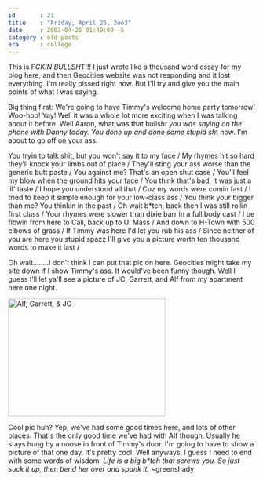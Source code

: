 ```yaml
---
id       : 21
title    : "Friday, April 25, 2oo3"
date     : 2003-04-25 01:49:00 -5
category : old-posts
era      : college
---
```


This is F*CKIN BULLSH*T!!!  I just wrote like a thousand word essay for my blog here, and then Geocities website was not responding and it lost everything.  I'm really pissed right now.  But I'll try and give you the main points of what I was saying.

Big thing first:  We're going to have Timmy's welcome home party tomorrow!  Woo-hoo!  Yay!  Well it was a whole lot more exciting when I was talking about it before.  Well Aaron, what was that bullsh*t you was saying on the phone with Danny today.  You done up and done some stupid sh*t now.  I'm about to go off on your ass.

You tryin to talk shit, but you won't say it to my face /
My rhymes hit so hard they'll knock your limbs out of place /
They'll sting your ass worse than the generic butt paste /
You against me? That's an open shut case /
You'll feel my blow when the ground hits your face /
You think that's bad, it was just a lil' taste /
I hope you understood all that /
Cuz my words were comin fast /
I tried to keep it simple enough for your low-class ass /
You think your bigger than me? You thinkin in the past /
Oh wait b*tch, back then I was still rollin first class /
Your rhymes were slower than dixie barr in a full body cast /
I be flowin from here to Cali, back up to U. Mass /
And down to H-Town with 500 elbows of grass /
If Timmy was here I'd let you rub his ass /
Since neither of you are here you stupid spazz
I'll give you a picture worth ten thousand words to make it last /

Oh wait........I don't think I can put that pic on here. Geocities might take my site down if I show Timmy's ass.  It would've been funny though.  Well I guess I'll let ya'll see a picture of JC, Garrett, and Alf from my apartment here one night.

<img src="/wordpress/images/AlfGarrettJC.jpg" alt="Alf, Garrett, &amp; JC" width="320" height="240" />

Cool pic huh?  Yep, we've had some good times here, and lots of other places.  That's the only good time we've had with Alf though.  Usually he stays hung by a noose in front of Timmy's door.  I'm going to have to show a picture of that one day.  It's pretty cool.  Well anyways, I guess I need to end with some words of wisdom:  <em> Life is a big b*tch that screws you.  So just suck it up, then bend her over and spank it.</em>  ~greenshady
